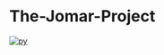 # The-Jomar-Project
[![py](https://github.com/Jomar77/The-Jomar-Project/actions/workflows/github-actions-demo.yml/badge.svg)](https://github.com/Jomar77/The-Jomar-Project/actions/workflows/github-actions-demo.yml)
